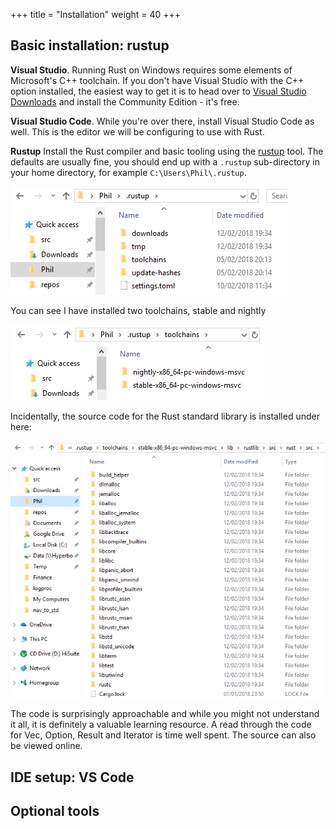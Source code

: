 +++
title = "Installation"
weight = 40
+++

## Basic installation: rustup

**Visual Studio**. Running Rust on Windows requires some elements of Microsoft's C++ toolchain. If
you don't have Visual Studio with the C++ option installed, the easiest way to get it is to head
over to [Visual Studio Downloads](https://www.visualstudio.com/downloads/) and install the Community
Edition - it's free.

**Visual Studio Code**. While you're over there, install Visual Studio Code as well. This is the
editor we will be configuring to use with Rust.

**Rustup** Install the Rust compiler and basic tooling using the [rustup](https://www.rustup.rs/)
tool. The defaults are usually fine, you should end up with a `.rustup` sub-directory in your home
directory, for example `C:\Users\Phil\.rustup`.

![Rustup Directory](./rustup_directory.png)

You can see I have installed two toolchains, stable and nightly

![Rustup Toolchains](./rustup_toolchains_dir.png)

Incidentally, the source code for the Rust standard library is installed under here:

![Rustup Std Source](./rustup_std_src.png)

The code is surprisingly approachable and while you might not understand it all, it is definitely a
valuable learning resource. A read through the code for Vec, Option, Result and Iterator is time
well spent. The source can also be viewed online.

## IDE setup: VS Code

## Optional tools
